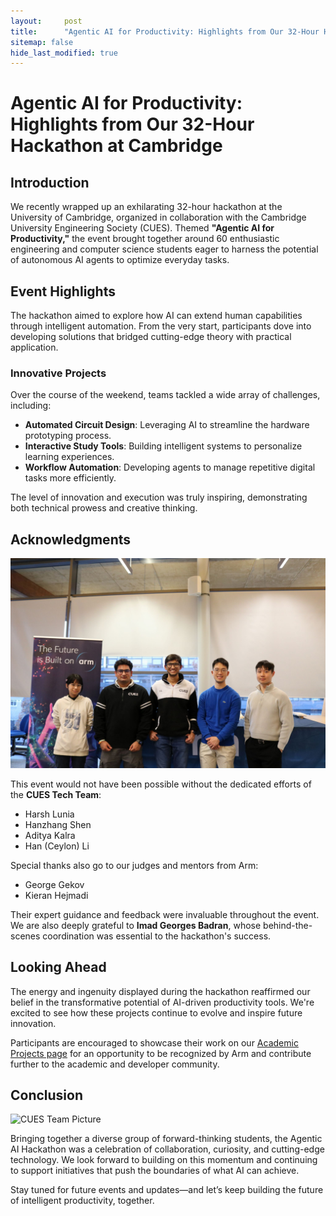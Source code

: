 ```yaml
---
layout:     post
title:      "Agentic AI for Productivity: Highlights from Our 32-Hour Hackathon at Cambridge"
sitemap: false
hide_last_modified: true
---
```


# Agentic AI for Productivity: Highlights from Our 32-Hour Hackathon at Cambridge

## Introduction

We recently wrapped up an exhilarating 32-hour hackathon at the University of Cambridge, organized in collaboration with the Cambridge University Engineering Society (CUES). Themed **"Agentic AI for Productivity,"** the event brought together around 60 enthusiastic engineering and computer science students eager to harness the potential of autonomous AI agents to optimize everyday tasks.

<!--more-->

## Event Highlights

The hackathon aimed to explore how AI can extend human capabilities through intelligent automation. From the very start, participants dove into developing solutions that bridged cutting-edge theory with practical application.

### Innovative Projects

Over the course of the weekend, teams tackled a wide array of challenges, including:

* **Automated Circuit Design**: Leveraging AI to streamline the hardware prototyping process.
* **Interactive Study Tools**: Building intelligent systems to personalize learning experiences.
* **Workflow Automation**: Developing agents to manage repetitive digital tasks more efficiently.

The level of innovation and execution was truly inspiring, demonstrating both technical prowess and creative thinking.

## Acknowledgments

![CUES Tech Team](../images/cues-hackathon1.png)

This event would not have been possible without the dedicated efforts of the **CUES Tech Team**:

* Harsh Lunia
* Hanzhang Shen
* Aditya Kalra
* Han (Ceylon) Li

Special thanks also go to our judges and mentors from Arm:

* George Gekov
* Kieran Hejmadi

Their expert guidance and feedback were invaluable throughout the event. We are also deeply grateful to **Imad Georges Badran**, whose behind-the-scenes coordination was essential to the hackathon's success.

## Looking Ahead

The energy and ingenuity displayed during the hackathon reaffirmed our belief in the transformative potential of AI-driven productivity tools. We're excited to see how these projects continue to evolve and inspire future innovation.

Participants are encouraged to showcase their work on our [Academic Projects page](https://github.com/arm-university/Arm-Developer-Labs) for an opportunity to be recognized by Arm and contribute further to the academic and developer community.

## Conclusion

![CUES Team Picture](../images/cues-hackathon2.png)

Bringing together a diverse group of forward-thinking students, the Agentic AI Hackathon was a celebration of collaboration, curiosity, and cutting-edge technology. We look forward to building on this momentum and continuing to support initiatives that push the boundaries of what AI can achieve.

Stay tuned for future events and updates—and let’s keep building the future of intelligent productivity, together.
